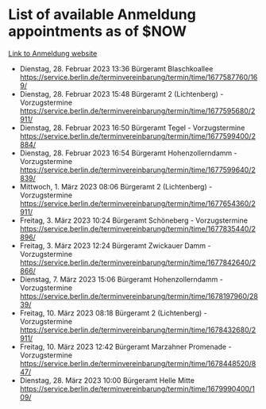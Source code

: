 # List of available Anmeldung appointments as of $NOW
[Link to Anmeldung website](https://service.berlin.de/terminvereinbarung/termin/tag.php?termin=1&anliegen[]=120686&dienstleisterlist=122210,122217,327316,122219,327312,122227,327314,122231,327346,122243,327348,122254,122252,329742,122260,329745,122262,329748,122271,327278,122273,327274,122277,327276,330436,122280,327294,122282,327290,122284,327292,122291,327270,122285,327266,122286,327264,122296,327268,150230,329760,122297,327286,122294,327284,122312,329763,122314,329775,122304,327330,122311,327334,122309,327332,317869,122281,327352,122279,329772,122283,122276,327324,122274,327326,122267,329766,122246,327318,122251,327320,122257,327322,122208,327298,122226,327300&herkunft=http%3A%2F%2Fservice.berlin.de%2Fdienstleistung%2F120686%2F)
- Dienstag, 28. Februar 2023 13:36 Bürgeramt Blaschkoallee https://service.berlin.de/terminvereinbarung/termin/time/1677587760/169/
- Dienstag, 28. Februar 2023 15:48 Bürgeramt 2 (Lichtenberg) - Vorzugstermine https://service.berlin.de/terminvereinbarung/termin/time/1677595680/2911/
- Dienstag, 28. Februar 2023 16:50 Bürgeramt Tegel - Vorzugstermine https://service.berlin.de/terminvereinbarung/termin/time/1677599400/2884/
- Dienstag, 28. Februar 2023 16:54 Bürgeramt Hohenzollerndamm - Vorzugstermine https://service.berlin.de/terminvereinbarung/termin/time/1677599640/2839/
- Mittwoch, 1. März 2023 08:06 Bürgeramt 2 (Lichtenberg) - Vorzugstermine https://service.berlin.de/terminvereinbarung/termin/time/1677654360/2911/
- Freitag, 3. März 2023 10:24 Bürgeramt Schöneberg - Vorzugstermine https://service.berlin.de/terminvereinbarung/termin/time/1677835440/2896/
- Freitag, 3. März 2023 12:24 Bürgeramt Zwickauer Damm - Vorzugstermine https://service.berlin.de/terminvereinbarung/termin/time/1677842640/2866/
- Dienstag, 7. März 2023 15:06 Bürgeramt Hohenzollerndamm - Vorzugstermine https://service.berlin.de/terminvereinbarung/termin/time/1678197960/2839/
- Freitag, 10. März 2023 08:18 Bürgeramt 2 (Lichtenberg) - Vorzugstermine https://service.berlin.de/terminvereinbarung/termin/time/1678432680/2911/
- Freitag, 10. März 2023 12:42 Bürgeramt Marzahner Promenade - Vorzugstermine https://service.berlin.de/terminvereinbarung/termin/time/1678448520/847/
- Dienstag, 28. März 2023 10:00 Bürgeramt Helle Mitte https://service.berlin.de/terminvereinbarung/termin/time/1679990400/109/
